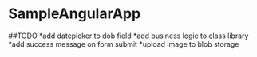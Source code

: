 # SampleAngularApp

##TODO
*add datepicker to dob field
*add business logic to class library
*add success message on form submit
*upload image to blob storage
